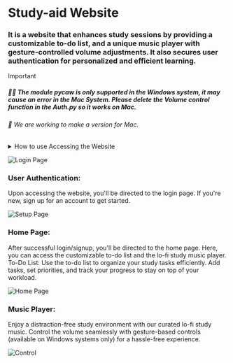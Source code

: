 # Study-aid Website

### It is a website that enhances study sessions by providing a customizable to-do list, and a unique music player with gesture-controlled volume adjustments. It also secures user authentication for personalized and efficient learning.

> [!IMPORTANT]
> ##### :face_exhaling: The module pycaw is only supported in the Windows system, it may cause an error in the Mac System. Please delete the Volume control function in the Auth.py so it works on Mac.

###### :monocle_face: We are working to make a version for Mac.

<details>

<summary>How to use Accessing the Website</summary>

Simply run the main.py file to launch the Study Aid Website. Once running, you'll receive the website address to access the web application.

</details>

![Login Page](https://i.ibb.co/HtgYVw9/1.png)

### User Authentication: 
Upon accessing the website, you'll be directed to the login page. If you're new, sign up for an account to get started.

![Setup Page](https://i.ibb.co/DWQ2jcD/2024-06-16-21-45-40.png)

### Home Page: 
After successful login/signup, you'll be directed to the home page. Here, you can access the customizable to-do list and the lo-fi study music player. To-Do List: Use the to-do list to organize your study tasks efficiently. Add tasks, set priorities, and track your progress to stay on top of your workload.

![Home Page](https://i.ibb.co/HtgYVw9/1.png)

### Music Player: 
Enjoy a distraction-free study environment with our curated lo-fi study music. Control the volume seamlessly with gesture-based controls (available on Windows systems only) for a hassle-free experience. 

![Control](https://i.ibb.co/fCQXDnK/2024-06-16-21-46-25.png)
